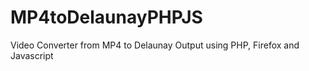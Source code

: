 # MP4toDelaunayPHPJS
Video Converter from MP4 to Delaunay Output using PHP, Firefox and Javascript

